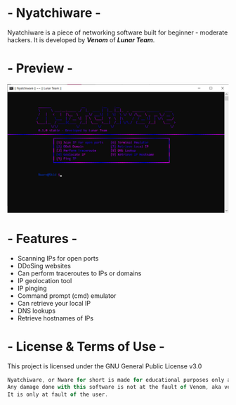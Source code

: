 # - Nyatchiware -
Nyatchiware is a piece of networking software built for beginner - moderate hackers. It is developed by ***Venom*** of ***Lunar Team***.

# - Preview -
![preview](github-preview.png)

# - Features -
- Scanning IPs for open ports
- DDoSing websites
- Can perform traceroutes to IPs or domains
- IP geolocation tool
- IP pinging
- Command prompt (cmd) emulator
- Can retrieve your local IP
- DNS lookups
- Retrieve hostnames of IPs

# - License & Terms of Use -
This project is licensed under the GNU General Public License v3.0
```js
Nyatchiware, or Nware for short is made for educational purposes only and is not created for malicious purposes.
Any damage done with this software is not at the fault of Venom, aka venom-kitty on github or at the fault of Lunar Team.
It is only at fault of the user.
```
